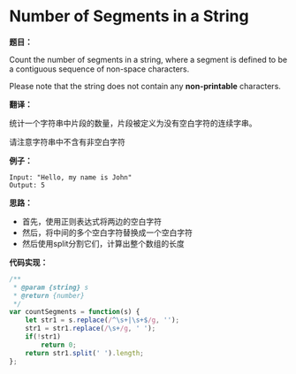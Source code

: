 # Number of Segments in a String

**题目：**

Count the number of segments in a string, where a segment is defined to be a contiguous sequence of non-space characters.

Please note that the string does not contain any **non-printable** characters.

**翻译：**

统计一个字符串中片段的数量，片段被定义为没有空白字符的连续字串。

请注意字符串中不含有非空白字符

**例子：**

```
Input: "Hello, my name is John"
Output: 5
```

**思路：**

* 首先，使用正则表达式将两边的空白字符
* 然后，将中间的多个空白字符替换成一个空白字符
* 然后使用split分割它们，计算出整个数组的长度

**代码实现：**

```javascript
/**
 * @param {string} s
 * @return {number}
 */
var countSegments = function(s) {
    let str1 = s.replace(/^\s+|\s+$/g, '');
    str1 = str1.replace(/\s+/g, ' ');
    if(!str1)
        return 0;
    return str1.split(' ').length;
};
```

